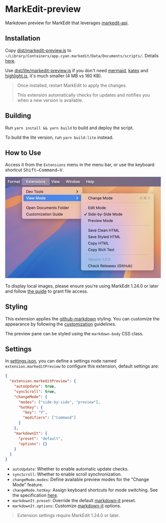 # MarkEdit-preview

Markdown preview for MarkEdit that leverages [markedit-api](https://github.com/MarkEdit-app/MarkEdit-api).

## Installation

Copy [dist/markedit-preview.js](dist/markedit-preview.js) to `~/Library/Containers/app.cyan.markedit/Data/Documents/scripts/`. Details [here](https://github.com/MarkEdit-app/MarkEdit/wiki/Customization#entries).

Use [dist/lite/markedit-preview.js](dist/lite/markedit-preview.js) if you don't need [mermaid](https://mermaid.js.org/), [katex](https://katex.org/) and [highlight.js](https://highlightjs.org/), it's much smaller (4 MB vs 160 KB).

> Once installed, restart MarkEdit to apply the changes.
>
> This extension automatically checks for updates and notifies you when a new version is available.

## Building

Run `yarn install && yarn build` to build and deploy the script.

To build the lite version, run `yarn build:lite` instead.

## How to Use

Access it from the `Extensions` menu in the menu bar, or use the keyboard shortcut <kbd>Shift–Command–V</kbd>.

<img src="./screenshot.png" width="520" alt="Using MarkEdit-preview">

To display local images, please ensure you're using MarkEdit 1.24.0 or later and follow [the guide](https://github.com/MarkEdit-app/MarkEdit/wiki/Customization#grant-folder-access) to grant file access.

## Styling

This extension applies the [github-markdown](https://github.com/sindresorhus/github-markdown-css) styling. You can customize the appearance by following the [customization](https://github.com/MarkEdit-app/MarkEdit/wiki/Customization) guidelines.

The preview pane can be styled using the `markdown-body` CSS class.

## Settings

In [settings.json](https://github.com/MarkEdit-app/MarkEdit/wiki/Customization#advanced-settings), you can define a settings node named `extension.markeditPreview` to configure this extension, default settings are:

```json
{
  "extension.markeditPreview": {
    "autoUpdate": true,
    "syncScroll": true,
    "changeMode": {
      "modes": ["side-by-side", "preview"],
      "hotKey": {
        "key": "V",
        "modifiers": ["Command"]
      }
    },
    "markdownIt": {
      "preset": "default",
      "options": {}
    }
  }
}
```

- `autoUpdate`: Whether to enable automatic update checks.
- `syncScroll`: Whether to enable scroll synchronization.
- `changeMode.modes`: Define available preview modes for the "Change Mode" feature.
- `changeMode.hotKey`: Assign keyboard shortcuts for mode switching. See the specification [here](https://github.com/MarkEdit-app/MarkEdit/wiki/Customization#generalmainwindowhotkey).
- `markdownIt.preset`: Override the default [markdown-it](https://markdown-it.github.io/markdown-it/#MarkdownIt.new) preset.
- `markdownIt.options`: Customize [markdown-it](https://markdown-it.github.io/markdown-it/#MarkdownIt.new) options.

> Extension settings require MarkEdit 1.24.0 or later.

